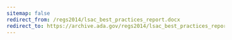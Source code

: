 ```yaml
---
sitemap: false 
redirect_from: /regs2014/lsac_best_practices_report.docx 
redirect_to: https://archive.ada.gov/regs2014/lsac_best_practices_report.docx 
---
```

